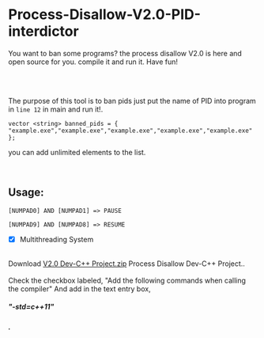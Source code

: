 # Process-Disallow-V2.0-PID-interdictor
You want to ban some programs? the process disallow V2.0 is here and open source for you. compile it and run it. Have fun!


<br/>
<br/>



  The purpose of this tool is to ban pids just put the name of PID into program in `line 12` in main and run it!.
  
  `vector <string> banned_pids = { "example.exe","example.exe","example.exe","example.exe","example.exe" };`
  
  you can add unlimited elements to the list.
  
<br/>

<h2>Usage: </h2>

`[NUMPAD0] AND [NUMPAD1] => PAUSE`

`[NUMPAD9] AND [NUMPAD8] => RESUME`

- [x] Multithreading System

<br/>
Download <a href="http://www.mediafire.com/file/m8h3ftrm0kabe63/V2.0_Dev-C%252B%252B_Project.rar/file">V2.0 Dev-C++ Project.zip</a> Process Disallow Dev-C++ Project..

<br/>
<br/>
Check the checkbox labeled, "Add the following commands when calling the compiler" And add in the text entry box, <h5>"-std=c++11"<h5/>.
